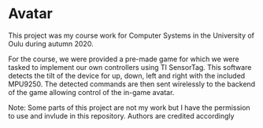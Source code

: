 # Avatar

This project was my course work for Computer Systems in the University of Oulu during autumn 2020.

For the course, we were provided a pre-made game for which we were tasked to implement our own controllers using TI SensorTag.
This software detects the tilt of the device for up, down, left and right with the included MPU9250.
The detected commands are then sent wirelessly to the backend of the game allowing control of the in-game avatar.

Note: Some parts of this project are not my work but I have the permission to use and invlude in this repository. Authors are credited accordingly
